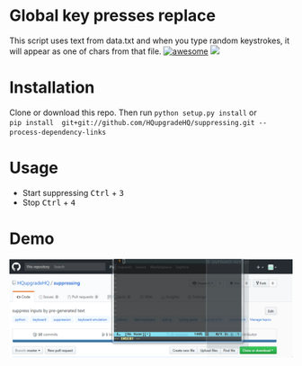 # Global key presses replace 
This script uses text from data.txt and when you type random keystrokes, it will appear as one of chars from that file.
[![awesome](https://img.shields.io/badge/awesome-typing-ff69b5.svg)](https://github.com/HQupgradeHQ/suppressing)
![](https://img.shields.io/badge/linux-failed-red.svg)
# Installation 
Clone or download this repo. Then run `python setup.py install` or           
`pip install  git+git://github.com/HQupgradeHQ/suppressing.git --process-dependency-links`        
 
# Usage 
- Start suppressing  <kbd>Ctrl</kbd> + <kbd>3</kbd> 
- Stop  <kbd>Ctrl</kbd> + <kbd>4</kbd> 
# Demo
![](https://raw.githubusercontent.com/HQupgradeHQ/suppressing/master/demo.gif)

